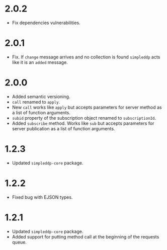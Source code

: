 # 2.0.2

* Fix dependencies vulnerabilities. 

# 2.0.1

* Fix. If `change` message arrives and no collection is found `simpleddp` acts like it is an `added` message.

# 2.0.0

* Added semantic versioning.
* `call` renamed to `apply`.
* New `call` works like `apply` but accepts parameters for server method as a list of function arguments.
* `subid` property of the subscription object renamed to `subscriptionId`.
* Added `subscribe` method. Works like `sub` but accepts parameters for server publication as a list of function arguments.

# 1.2.3

* Updated `simpleddp-core` package.

# 1.2.2

* Fixed bug with EJSON types.

# 1.2.1

* Updated `simpleddp-core` package.
* Added support for putting method call at the beginning of the requests queue.
